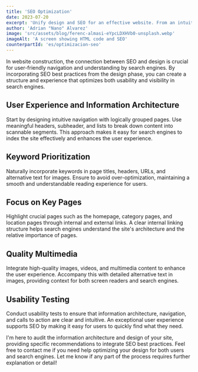 ```yaml
---
title: 'SEO Optimization'
date: 2023-07-20
excerpt: 'Unify design and SEO for an effective website. From an intuitive structure to strategic keywords.'
author: 'Adrian "Nano" Alvarez'
image: 'src/assets/blog/ferenc-almasi-eYpcLDXHVb0-unsplash.webp'
imageAlt: 'A screen showing HTML code and SEO'
counterpartId: 'es/optimizacion-seo'
---
```


In website construction, the connection between SEO and design is crucial for user-friendly navigation and understanding by search engines. By incorporating SEO best practices from the design phase, you can create a structure and experience that optimizes both usability and visibility in search engines.

## User Experience and Information Architecture

Start by designing intuitive navigation with logically grouped pages. Use meaningful headers, subheader, and lists to break down content into scannable segments. This approach makes it easy for search engines to index the site effectively and enhances the user experience.

## Keyword Prioritization

Naturally incorporate keywords in page titles, headers, URLs, and alternative text for images. Ensure to avoid over-optimization, maintaining a smooth and understandable reading experience for users.

## Focus on Key Pages

Highlight crucial pages such as the homepage, category pages, and location pages through internal and external links. A clear internal linking structure helps search engines understand the site's architecture and the relative importance of pages.

## Quality Multimedia

Integrate high-quality images, videos, and multimedia content to enhance the user experience. Accompany this with detailed alternative text in images, providing context for both screen readers and search engines.

## Usability Testing

Conduct usability tests to ensure that information architecture, navigation, and calls to action are clear and intuitive. An exceptional user experience supports SEO by making it easy for users to quickly find what they need.

I'm here to audit the information architecture and design of your site, providing specific recommendations to integrate SEO best practices. Feel free to contact me if you need help optimizing your design for both users and search engines. Let me know if any part of the process requires further explanation or detail!
